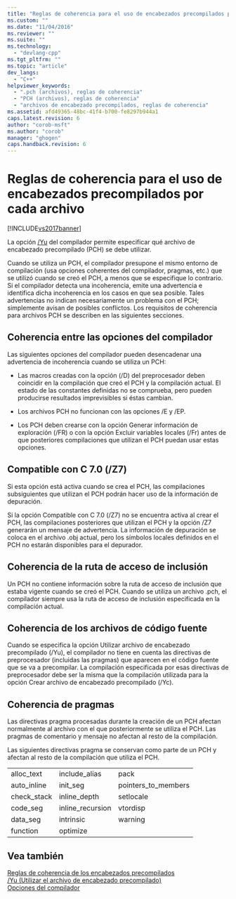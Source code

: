 ```yaml
---
title: "Reglas de coherencia para el uso de encabezados precompilados por cada archivo | Microsoft Docs"
ms.custom: ""
ms.date: "11/04/2016"
ms.reviewer: ""
ms.suite: ""
ms.technology: 
  - "devlang-cpp"
ms.tgt_pltfrm: ""
ms.topic: "article"
dev_langs: 
  - "C++"
helpviewer_keywords: 
  - ".pch (archivos), reglas de coherencia"
  - "PCH (archivos), reglas de coherencia"
  - "archivos de encabezado precompilados, reglas de coherencia"
ms.assetid: afd49365-48bc-41f4-b700-fe8297b944a1
caps.latest.revision: 6
author: "corob-msft"
ms.author: "corob"
manager: "ghogen"
caps.handback.revision: 6
---
```

# Reglas de coherencia para el uso de encabezados precompilados por cada archivo
[!INCLUDE[vs2017banner](../../assembler/inline/includes/vs2017banner.md)]

La opción [\/Yu](../../build/reference/yu-use-precompiled-header-file.md) del compilador permite especificar qué archivo de encabezado precompilado \(PCH\) se debe utilizar.  
  
 Cuando se utiliza un PCH, el compilador presupone el mismo entorno de compilación \(usa opciones coherentes del compilador, pragmas, etc.\) que se utilizó cuando se creó el PCH, a menos que se especifique lo contrario.  Si el compilador detecta una incoherencia, emite una advertencia e identifica dicha incoherencia en los casos en que sea posible.  Tales advertencias no indican necesariamente un problema con el PCH; simplemente avisan de posibles conflictos.  Los requisitos de coherencia para archivos PCH se describen en las siguientes secciones.  
  
## Coherencia entre las opciones del compilador  
 Las siguientes opciones del compilador pueden desencadenar una advertencia de incoherencia cuando se utiliza un PCH:  
  
-   Las macros creadas con la opción \(\/D\) del preprocesador deben coincidir en la compilación que creó el PCH y la compilación actual.  El estado de las constantes definidas no se comprueba, pero pueden producirse resultados imprevisibles si éstas cambian.  
  
-   Los archivos PCH no funcionan con las opciones \/E y \/EP.  
  
-   Los PCH deben crearse con la opción Generar información de exploración \(\/FR\) o con la opción Excluir variables locales \(\/Fr\) antes de que posteriores compilaciones que utilizan el PCH puedan usar estas opciones.  
  
## Compatible con C 7.0 \(\/Z7\)  
 Si esta opción está activa cuando se crea el PCH, las compilaciones subsiguientes que utilizan el PCH podrán hacer uso de la información de depuración.  
  
 Si la opción Compatible con C 7.0 \(\/Z7\) no se encuentra activa al crear el PCH, las compilaciones posteriores que utilizan el PCH y la opción \/Z7 generarán un mensaje de advertencia.  La información de depuración se coloca en el archivo .obj actual, pero los símbolos locales definidos en el PCH no estarán disponibles para el depurador.  
  
## Coherencia de la ruta de acceso de inclusión  
 Un PCH no contiene información sobre la ruta de acceso de inclusión que estaba vigente cuando se creó el PCH.  Cuando se utiliza un archivo .pch, el compilador siempre usa la ruta de acceso de inclusión especificada en la compilación actual.  
  
## Coherencia de los archivos de código fuente  
 Cuando se especifica la opción Utilizar archivo de encabezado precompilado \(\/Yu\), el compilador no tiene en cuenta las directivas de preprocesador \(incluidas las pragmas\) que aparecen en el código fuente que se va a precompilar.  La compilación especificada por esas directivas de preprocesador debe ser la misma que la compilación utilizada para la opción Crear archivo de encabezado precompilado \(\/Yc\).  
  
## Coherencia de pragmas  
 Las directivas pragma procesadas durante la creación de un PCH afectan normalmente al archivo con el que posteriormente se utiliza el PCH.  Las pragmas de comentario y mensaje no afectan al resto de la compilación.  
  
 Las siguientes directivas pragma se conservan como parte de un PCH y afectan al resto de la compilación que utiliza el PCH.  
  
||||  
|-|-|-|  
|alloc\_text|include\_alias|pack|  
|auto\_inline|init\_seg|pointers\_to\_members|  
|check\_stack|inline\_depth|setlocale|  
|code\_seg|inline\_recursion|vtordisp|  
|data\_seg|intrinsic|warning|  
|function|optimize||  
  
## Vea también  
 [Reglas de coherencia de los encabezados precompilados](../../build/reference/precompiled-header-consistency-rules.md)   
 [\/Yu \(Utilizar el archivo de encabezado precompilado\)](../../build/reference/yu-use-precompiled-header-file.md)   
 [Opciones del compilador](../../build/reference/compiler-options.md)